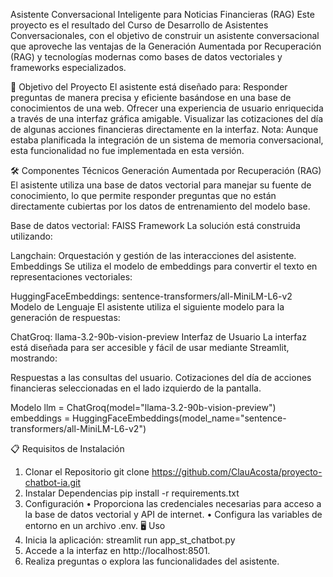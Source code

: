 Asistente Conversacional Inteligente para Noticias Financieras (RAG)
Este proyecto es el resultado del Curso de Desarrollo de Asistentes Conversacionales, con el objetivo de construir un asistente conversacional que aproveche las ventajas de la Generación Aumentada por Recuperación (RAG) y tecnologías modernas como bases de datos vectoriales y frameworks especializados.

🚀 Objetivo del Proyecto
El asistente está diseñado para:
Responder preguntas de manera precisa y eficiente basándose en una base de conocimientos de una web.
Ofrecer una experiencia de usuario enriquecida a través de una interfaz gráfica amigable.
Visualizar las cotizaciones del día de algunas acciones financieras directamente en la interfaz.
Nota: Aunque estaba planificada la integración de un sistema de memoria conversacional, esta funcionalidad no fue implementada en esta versión.

🛠️ Componentes Técnicos
Generación Aumentada por Recuperación (RAG)
El asistente utiliza una base de datos vectorial para manejar su fuente de conocimiento, lo que permite responder preguntas que no están directamente cubiertas por los datos de entrenamiento del modelo base.

Base de datos vectorial:
FAISS
Framework
La solución está construida utilizando:

Langchain: Orquestación y gestión de las interacciones del asistente.
Embeddings
Se utiliza el modelo de embeddings para convertir el texto en representaciones vectoriales:

HuggingFaceEmbeddings: sentence-transformers/all-MiniLM-L6-v2
Modelo de Lenguaje
El asistente utiliza el siguiente modelo para la generación de respuestas:

ChatGroq: llama-3.2-90b-vision-preview
Interfaz de Usuario
La interfaz está diseñada para ser accesible y fácil de usar mediante Streamlit, mostrando:

Respuestas a las consultas del usuario.
Cotizaciones del día de acciones financieras seleccionadas en el lado izquierdo de la pantalla.

 Modelo
 llm = ChatGroq(model="llama-3.2-90b-vision-preview")
  embeddings = HuggingFaceEmbeddings(model_name="sentence-transformers/all-MiniLM-L6-v2")

📋 Requisitos de Instalación
1. Clonar el Repositorio
git clone https://github.com/ClauAcosta/proyecto-chatbot-ia.git
2. Instalar Dependencias
pip install -r requirements.txt
3. Configuración
•	Proporciona las credenciales necesarias para acceso a la base de datos vectorial y API de internet.
•	Configura las variables de entorno en un archivo .env.
🖥️ Uso
1.	Inicia la aplicación:
streamlit run app_st_chatbot.py
2.	Accede a la interfaz en http://localhost:8501.
3.	Realiza preguntas o explora las funcionalidades del asistente.


